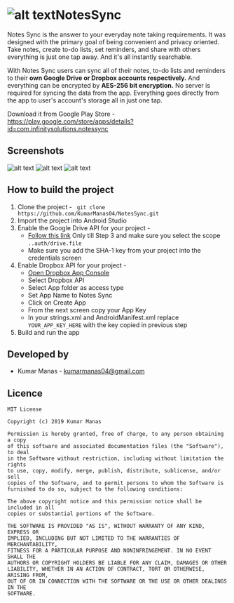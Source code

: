 # ![alt text](https://github.com/KumarManas04/NotesSync/blob/master/Images/icon.png)NotesSync
Notes Sync is the answer to your everyday note taking requirements. It was designed with the primary goal of being convenient and privacy oriented. Take notes, create to-do lists, set reminders, and share with others everything is just one tap away. And it's all instantly searchable.

With Notes Sync users can sync all of their notes, to-do lists and reminders to their <b>own Google Drive or Dropbox accounts respectively.</b> And everything can be encrypted by <b>AES-256 bit encryption.</b>
No server is required for syncing the data from the app. Everything goes directly from the app to user's account's storage all in just one tap.

Download it from Google Play Store - https://play.google.com/store/apps/details?id=com.infinitysolutions.notessync

## Screenshots
![alt text](https://github.com/KumarManas04/NotesSync/blob/master/Images/screenshot_1.png)
![alt text](https://github.com/KumarManas04/NotesSync/blob/master/Images/screenshot_2.png)
![alt text](https://github.com/KumarManas04/NotesSync/blob/master/Images/screenshot_3.png)

## How to build the project
1. Clone the project - ``` git clone https://github.com/KumarManas04/NotesSync.git```
2. Import the project into Android Studio
3. Enable the Google Drive API for your project - 
   - [Follow this link](https://ammar.lanui.online/integrate-google-drive-rest-api-on-android-app-bc4ddbd90820) Only till Step 3  and make sure you select the scope `..auth/drive.file`
   - Make sure you add the SHA-1 key from your project into the credentials screen
5. Enable Dropbox API for your project -
   - [Open Dropbox App Console](https://www.dropbox.com/developers/apps?_tk=pilot_lp&_ad=topbar4&_camp=myapps)
   - Select Dropbox API
   - Select App folder as access type
   - Set App Name to Notes Sync
   - Click on Create App
   - From the next screen copy your App Key
   - In your strings.xml and AndroidManifest.xml replace `YOUR_APP_KEY_HERE` with the key copied in previous step
6. Build and run the app

## Developed by
* Kumar Manas - <kumarmanas04@gmail.com>

## Licence
```
MIT License

Copyright (c) 2019 Kumar Manas

Permission is hereby granted, free of charge, to any person obtaining a copy
of this software and associated documentation files (the "Software"), to deal
in the Software without restriction, including without limitation the rights
to use, copy, modify, merge, publish, distribute, sublicense, and/or sell
copies of the Software, and to permit persons to whom the Software is
furnished to do so, subject to the following conditions:

The above copyright notice and this permission notice shall be included in all
copies or substantial portions of the Software.

THE SOFTWARE IS PROVIDED "AS IS", WITHOUT WARRANTY OF ANY KIND, EXPRESS OR
IMPLIED, INCLUDING BUT NOT LIMITED TO THE WARRANTIES OF MERCHANTABILITY,
FITNESS FOR A PARTICULAR PURPOSE AND NONINFRINGEMENT. IN NO EVENT SHALL THE
AUTHORS OR COPYRIGHT HOLDERS BE LIABLE FOR ANY CLAIM, DAMAGES OR OTHER
LIABILITY, WHETHER IN AN ACTION OF CONTRACT, TORT OR OTHERWISE, ARISING FROM,
OUT OF OR IN CONNECTION WITH THE SOFTWARE OR THE USE OR OTHER DEALINGS IN THE
SOFTWARE.
```
